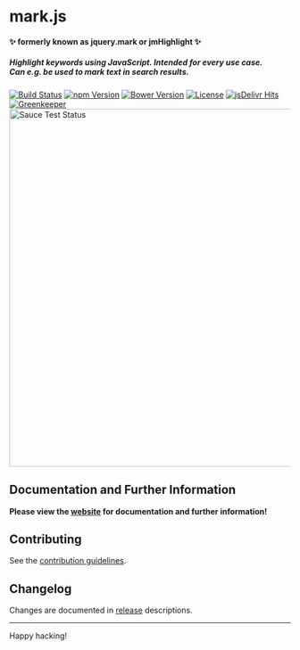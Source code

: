 # mark.js

#### :sparkles: formerly known as jquery.mark or jmHighlight :sparkles:

##### Highlight keywords using JavaScript. Intended for every use case. <br> Can e.g. be used to mark text in search results.

[![Build Status][build-status-image]][build-status]
[![npm Version][npm-version-image]][npm-version]
[![Bower Version][bower-version-image]][bower-version]
[![License][license-image]][license]
[![jsDelivr Hits][jsdelivr-image]][jsdelivr]
[![Greenkeeper][greenkeeper-image]][greenkeeper]  
<a href="https://saucelabs.com/u/markjs">
  <img src="https://saucelabs.com/browser-matrix/markjs.svg" alt="Sauce Test Status" width="642" />
</a>

## Documentation and Further Information

**Please view the [website][website] for documentation and further information!**

## Contributing

See the [contribution guidelines][contributing].

## Changelog

Changes are documented in [release][releases] descriptions.  

---

Happy hacking!

[build-status]: https://travis-ci.org/julmot/mark.js
[npm-version]: https://www.npmjs.com/package/mark.js
[bower-version]: https://github.com/julmot/mark.js
[license]: https://raw.githubusercontent.com/julmot/mark.js/master/LICENSE
[jsdelivr]: https://www.jsdelivr.com/package/npm/mark.js
[greenkeeper]: https://github.com/julmot/mark.js

[build-status-image]: https://img.shields.io/travis/julmot/mark.js/master.svg?label=test
[npm-version-image]: https://img.shields.io/npm/v/mark.js.svg
[bower-version-image]: https://img.shields.io/bower/v/mark.js.svg
[license-image]: https://img.shields.io/badge/license-MIT-blue.svg
[jsdelivr-image]: https://data.jsdelivr.com/v1/package/npm/mark.js/badge?style=rounded
[greenkeeper-image]: https://badges.greenkeeper.io/julmot/mark.js.svg

[website]: https://markjs.io/
[contributing]: https://github.com/julmot/mark.js/blob/master/CONTRIBUTING.md
[releases]: https://github.com/julmot/mark.js/releases

